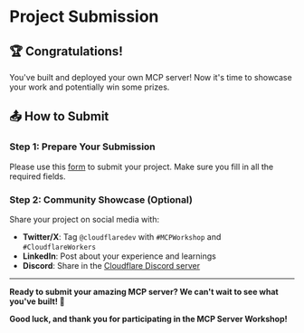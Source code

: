 # Project Submission

## 🏆 Congratulations!

You've built and deployed your own MCP server! Now it's time to showcase your work and potentially win some prizes.

## 📤 How to Submit

### Step 1: Prepare Your Submission
Please use this [form](https://forms.gle/NdEwANm12KFMpVia9) to submit your project. Make sure you fill in all the required fields.

### Step 2: Community Showcase (Optional)
Share your project on social media with:
- **Twitter/X**: Tag `@cloudflaredev` with `#MCPWorkshop` and `#CloudflareWorkers`
- **LinkedIn**: Post about your experience and learnings
- **Discord**: Share in the [Cloudflare Discord server](https://discord.cloudflare.com)

---

**Ready to submit your amazing MCP server? We can't wait to see what you've built! 🎉**

**Good luck, and thank you for participating in the MCP Server Workshop!**